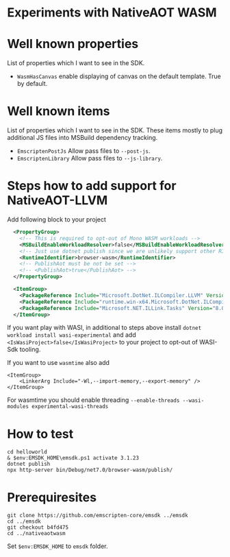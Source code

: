 Experiments with NativeAOT WASM
===============================

# Well known properties

List of properties which I want to see in the SDK.
- `WasmHasCanvas` enable displaying of canvas on the default template. True by default.

# Well known items
List of properties which I want to see in the SDK. These items mostly to plug additional JS files into MSBuild dependency tracking.
- `EmscriptenPostJs` Allow pass files to `--post-js`.
- `EmscriptenLibrary` Allow pass files to `--js-library`.

# Steps how to add support for NativeAOT-LLVM

Add following block to your project
```xml
  <PropertyGroup>
    <!-- This is required to opt-out of Mono WASM workloads -->
    <MSBuildEnableWorkloadResolver>false</MSBuildEnableWorkloadResolver>
    <!-- Just use dotnet publish since we are unlikely support other RID with this configuration. -->
    <RuntimeIdentifier>browser-wasm</RuntimeIdentifier>
    <!-- PublishAot must be not be set -->
    <!-- <PublishAot>true</PublishAot> -->
  </PropertyGroup>

  <ItemGroup>
    <PackageReference Include="Microsoft.DotNet.ILCompiler.LLVM" Version="8.0.0-*" />
    <PackageReference Include="runtime.win-x64.Microsoft.DotNet.ILCompiler.LLVM" Version="8.0.0-*" />
    <PackageReference Include="Microsoft.NET.ILLink.Tasks" Version="8.0.0-*" Condition="'$(ILLinkTargetsPath)' == ''" />
  </ItemGroup>
```

If you want play with WASI, in additional to steps above install `dotnet workload install wasi-experimental` and add `<IsWasiProject>false</IsWasiProject>` to your project to opt-out of WASI-Sdk tooling.

If you want to use `wasmtime` also add
```
<ItemGroup>
    <LinkerArg Include="-Wl,--import-memory,--export-memory" />
</ItemGroup>
```

For wasmtime you should enable threading `--enable-threads --wasi-modules experimental-wasi-threads`

# How to test
```
cd helloworld
& $env:EMSDK_HOME\emsdk.ps1 activate 3.1.23
dotnet publish
npx http-server bin/Debug/net7.0/browser-wasm/publish/
```

# Prerequiresites

```
git clone https://github.com/emscripten-core/emsdk ../emsdk
cd ../emsdk
git checkout b4fd475
cd ../nativeaotwasm
```
Set `$env:EMSDK_HOME` to `emsdk` folder.